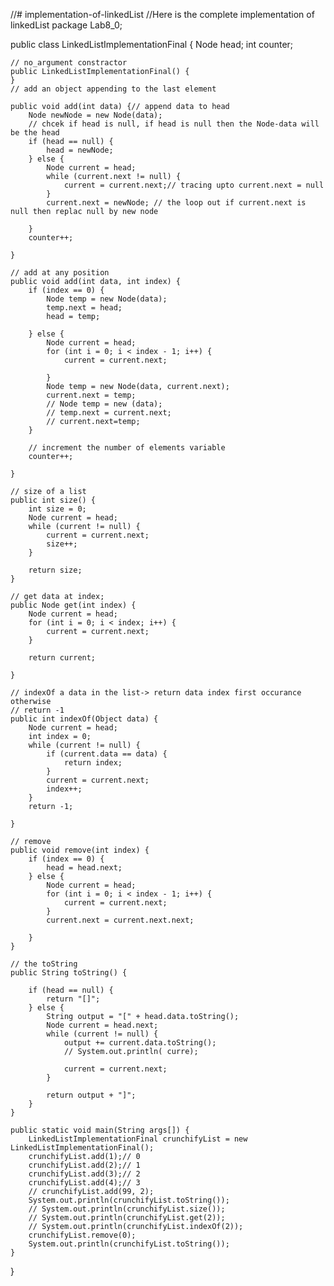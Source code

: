 //# implementation-of-linkedList
//Here is the complete implementation of linkedList
package Lab8_0;

public class LinkedListImplementationFinal {
	Node head;
	int counter;

	// no_argument constractor
	public LinkedListImplementationFinal() {
	}
	// add an object appending to the last element

	public void add(int data) {// append data to head
		Node newNode = new Node(data);
		// chcek if head is null, if head is null then the Node-data will be the head
		if (head == null) {
			head = newNode;
		} else {
			Node current = head;
			while (current.next != null) {
				current = current.next;// tracing upto current.next = null
			}
			current.next = newNode; // the loop out if current.next is null then replac null by new node

		}
		counter++;

	}

	// add at any position
	public void add(int data, int index) {
		if (index == 0) {
			Node temp = new Node(data);
			temp.next = head;
			head = temp;

		} else {
			Node current = head;
			for (int i = 0; i < index - 1; i++) {
				current = current.next;

			}
			Node temp = new Node(data, current.next);
			current.next = temp;
			// Node temp = new (data);
			// temp.next = current.next;
			// current.next=temp;
		}

		// increment the number of elements variable
		counter++;

	}

	// size of a list
	public int size() {
		int size = 0;
		Node current = head;
		while (current != null) {
			current = current.next;
			size++;
		}

		return size;
	}

	// get data at index;
	public Node get(int index) {
		Node current = head;
		for (int i = 0; i < index; i++) {
			current = current.next;
		}

		return current;

	}

	// indexOf a data in the list-> return data index first occurance otherwise
	// return -1
	public int indexOf(Object data) {
		Node current = head;
		int index = 0;
		while (current != null) {
			if (current.data == data) {
				return index;
			}
			current = current.next;
			index++;
		}
		return -1;

	}

	// remove
	public void remove(int index) {
		if (index == 0) {
			head = head.next;
		} else {
			Node current = head;
			for (int i = 0; i < index - 1; i++) {
				current = current.next;
			}
			current.next = current.next.next;

		}
	}

	// the toString
	public String toString() {

		if (head == null) {
			return "[]";
		} else {
			String output = "[" + head.data.toString();
			Node current = head.next;
			while (current != null) {
				output += current.data.toString();
				// System.out.println( curre);

				current = current.next;
			}

			return output + "]";
		}
	}

	public static void main(String args[]) {
		LinkedListImplementationFinal crunchifyList = new LinkedListImplementationFinal();
		crunchifyList.add(1);// 0
		crunchifyList.add(2);// 1
		crunchifyList.add(3);// 2
		crunchifyList.add(4);// 3
		// crunchifyList.add(99, 2);
		System.out.println(crunchifyList.toString());
		// System.out.println(crunchifyList.size());
		// System.out.println(crunchifyList.get(2));
		// System.out.println(crunchifyList.indexOf(2));
		crunchifyList.remove(0);
		System.out.println(crunchifyList.toString());
	}

}

